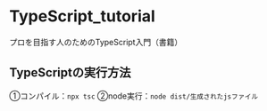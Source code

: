 # TypeScript_tutorial
プロを目指す人のためのTypeScript入門（書籍）

## TypeScriptの実行方法
①コンパイル：`npx tsc`
②node実行：`node dist/生成されたjsファイル`